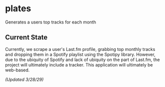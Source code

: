 # plates
Generates a users top tracks for each month

## Current State

Currently, we scrape a user's Last.fm profile, grabbing top monthly tracks and
dropping them in a Spotify playlist using the Spotipy library. However, due to the
ubiquity of Spotify and lack of ubiquity on the part of Last.fm, the project will
ultimately include a tracker. This application will ultimately be web-based.

_(Updated 3/28/29)_
